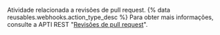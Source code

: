 Atividade relacionada a revisões de pull request. {% data reusables.webhooks.action_type_desc %} Para obter mais informações, consulte a APTI REST "[Revisões de pull request](/rest/reference/pulls#reviews)".
